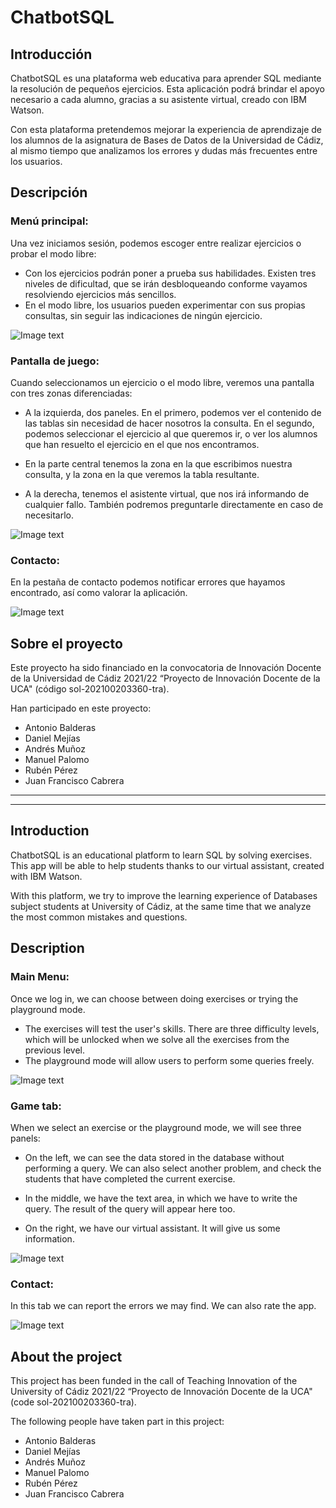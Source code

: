 # ChatbotSQL
 
## Introducción

ChatbotSQL es una plataforma web educativa para aprender SQL mediante la resolución de pequeños ejercicios. Esta aplicación podrá brindar el apoyo necesario a cada alumno, gracias a su asistente virtual, creado con IBM Watson.

Con esta plataforma pretendemos mejorar la experiencia de aprendizaje de los alumnos de la asignatura de Bases de Datos de la Universidad de Cádiz, al mismo tiempo que analizamos los errores y dudas más frecuentes entre los usuarios.


## Descripción

### Menú principal:

Una vez iniciamos sesión, podemos escoger entre realizar ejercicios o probar el modo libre:

- Con los ejercicios podrán poner a prueba sus habilidades. Existen tres niveles de dificultad, que se irán desbloqueando conforme vayamos resolviendo ejercicios más sencillos.
- En el modo libre, los usuarios pueden experimentar con sus propias consultas, sin seguir las indicaciones de ningún ejercicio.


![Image text](./img/mainmenu.png)
### Pantalla de juego:

Cuando seleccionamos un ejercicio o el modo libre, veremos una pantalla con tres zonas diferenciadas:
- A la izquierda, dos paneles. En el primero, podemos ver el contenido de las tablas sin necesidad de hacer nosotros la consulta. En el segundo, podemos seleccionar el ejercicio al que queremos ir, o ver los alumnos que han resuelto el ejercicio en el que nos encontramos.

- En la parte central tenemos la zona en la que escribimos nuestra consulta, y la zona en la que veremos la tabla resultante.

- A la derecha, tenemos el asistente virtual, que nos irá informando de cualquier fallo. También podremos preguntarle directamente en caso de necesitarlo.

![Image text](./img/exercise.png)
### Contacto:
En la pestaña de contacto podemos notificar errores que hayamos encontrado, así como valorar la aplicación.

![Image text](./img/contact.png)
## Sobre el proyecto

Este proyecto ha sido financiado en la convocatoria de Innovación Docente de la Universidad de Cádiz 2021/22 “Proyecto de Innovación Docente de la UCA" (código sol-202100203360-tra).

Han participado en este proyecto:
- Antonio Balderas
- Daniel Mejías
- Andrés Muñoz
- Manuel Palomo
- Rubén Pérez
- Juan Francisco Cabrera


---
---
 
## Introduction

ChatbotSQL is an educational platform to learn SQL by solving exercises. This app will be able to help students thanks to our virtual assistant, created with IBM Watson.

With this platform, we try to improve the learning experience of Databases subject students at University of Cádiz, at the same time that we analyze the most common mistakes and questions.

## Description

### Main Menu:

Once we log in, we can choose between doing exercises or trying the playground mode.

- The exercises will test the user's skills. There are three difficulty levels, which will be unlocked when we solve all the exercises from the previous level.
- The playground mode will allow users to perform some queries freely.

![Image text](./img/mainmenu.png)

### Game tab:

When we select an exercise or the playground mode, we will see three panels: 
- On the left, we can see the data stored in the database without performing a query. We can also select another problem, and check the students that have completed the current exercise.

- In the middle, we have the text area, in which we have to write the query. The result of the query will appear here too.

- On the right, we have our virtual assistant. It will give us some information.

![Image text](./img/exercise.png)

### Contact:
In this tab we can report the errors we may find. We can also rate the app.

![Image text](./img/contact.png)

## About the project

This project has been funded in the call of Teaching Innovation of the University of Cádiz 2021/22 “Proyecto de Innovación Docente de la UCA" (code sol-202100203360-tra).

The following people have taken part in this project:
- Antonio Balderas
- Daniel Mejías
- Andrés Muñoz
- Manuel Palomo
- Rubén Pérez
- Juan Francisco Cabrera